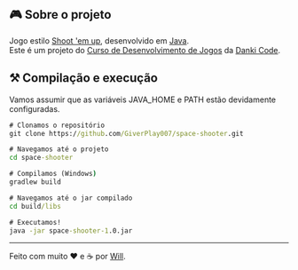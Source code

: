 ## 🎮 Sobre o projeto
Jogo estilo [Shoot 'em up](https://en.wikipedia.org/wiki/Shoot_%27em_up), desenvolvido em [Java](https://www.java.com/).  
Este é um projeto do [Curso de Desenvolvimento de Jogos](https://cursos.dankicode.com/curso-dev-games) da [Danki Code](http://cursos.dankicode.com/).

## ⚒️ Compilação e execução
Vamos assumir que as variáveis JAVA_HOME e PATH estão devidamente configuradas.

```bat
# Clonamos o repositório
git clone https://github.com/GiverPlay007/space-shooter.git

# Navegamos até o projeto
cd space-shooter

# Compilamos (Windows)
gradlew build

# Navegamos até o jar compilado
cd build/libs

# Executamos!
java -jar space-shooter-1.0.jar
```
---

Feito com muito ❤️ e ☕ por [Will](https://github.com/GiverPlay007).
